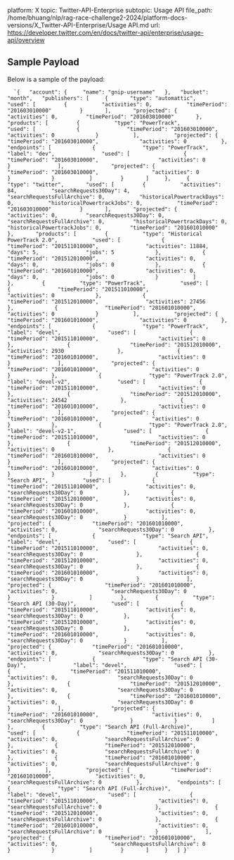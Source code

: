 platform: X
topic: Twitter-API-Enterprise
subtopic: Usage API
file_path: /home/bhuang/nlp/rag-race-challenge2-2024/platform-docs-versions/X_Twitter-API-Enterprise/Usage API.md
url: https://developer.twitter.com/en/docs/twitter-api/enterprise/usage-api/overview


## Sample Payload

Below is a sample of the payload:

      `{   "account": {     "name": "gnip-username"   },   "bucket": "month",   "publishers": [     {       "type": "automattic",       "used": [         {           "activities": 0,           "timePeriod": "201603010000"         }       ],       "projected": {         "activities": 0,         "timePeriod": "201603010000"       },       "products": [         {           "type": "PowerTrack",           "used": [             {               "timePeriod": "201603010000",               "activities": 0             }           ],           "projected": {             "timePeriod": "201603010000",             "activities": 0           },           "endpoints": [             {               "type": "PowerTrack",               "label": "dev",               "used": [                 {                   "timePeriod": "201603010000",                   "activities": 0                 }               ],               "projected": {                 "timePeriod": "201603010000",                 "activities": 0               }             }           ]         }       ]     },     {       "type": "twitter",       "used": [         {           "activities": 84,           "searchRequests30Day": 4,           "searchRequestsFullArchive": 0,           "historicalPowertrackDays": 0,           "historicalPowertrackJobs": 0,           "timePeriod": "201603010000"         }       ],       "projected": {         "activities": 0,         "searchRequests30Day": 0,         "searchRequestsFullArchive": 0,         "historicalPowertrackDays": 0,         "historicalPowertrackJobs": 0,         "timePeriod": "201601010000"       },       "products": [         {           "type": "Historical PowerTrack 2.0",           "used": [             {               "timePeriod": "201511010000",               "activities": 11884,               "days": 5,               "jobs": 5             },             {               "timePeriod": "201512010000",               "activities": 0,               "days": 0,               "jobs": 0             },             {               "timePeriod": "201601010000",               "activities": 0,               "days": 0,               "jobs": 0             }           ]         },         {           "type": "PowerTrack",           "used": [             {               "timePeriod": "201511010000",               "activities": 0             },             {               "timePeriod": "201512010000",               "activities": 27456             },             {               "timePeriod": "201601010000",               "activities": 0             }           ],           "projected": {             "timePeriod": "201601010000",             "activities": 0           },           "endpoints": [             {               "type": "PowerTrack",               "label": "devel",               "used": [                 {                   "timePeriod": "201511010000",                   "activities": 0                 },                 {                   "timePeriod": "201512010000",                   "activities": 2930                 },                 {                   "timePeriod": "201601010000",                   "activities": 0                 }               ],               "projected": {                 "timePeriod": "201601010000",                 "activities": 0               }             },             {               "type": "PowerTrack 2.0",               "label": "devel-v2",               "used": [                 {                   "timePeriod": "201511010000",                   "activities": 0                 },                 {                   "timePeriod": "201512010000",                   "activities": 24542                 },                 {                   "timePeriod": "201601010000",                   "activities": 0                 }               ],               "projected": {                 "timePeriod": "201601010000",                 "activities": 0               }             },             {               "type": "PowerTrack 2.0",               "label": "devel-v2-1",               "used": [                 {                   "timePeriod": "201511010000",                   "activities": 0                 },                 {                   "timePeriod": "201512010000",                   "activities": 0                 },                 {                   "timePeriod": "201601010000",                   "activities": 0                 }               ],               "projected": {                 "timePeriod": "201601010000",                 "activities": 0               }             }           ]         },         {           "type": "Search API",           "used": [             {               "timePeriod": "201511010000",               "activities": 0,               "searchRequests30Day": 0             },             {               "timePeriod": "201512010000",               "activities": 0,               "searchRequests30Day": 0             },             {               "timePeriod": "201601010000",               "activities": 0,               "searchRequests30Day": 0             }           ],           "projected": {             "timePeriod": "201601010000",             "activities": 0,             "searchRequests30Day": 0           },           "endpoints": [             {               "type": "Search API",               "label": "devel",               "used": [                 {                   "timePeriod": "201511010000",                   "activities": 0,                   "searchRequests30Day": 0                 },                 {                   "timePeriod": "201512010000",                   "activities": 0,                   "searchRequests30Day": 0                 },                 {                   "timePeriod": "201601010000",                   "activities": 0,                   "searchRequests30Day": 0                 }               ],               "projected": {                 "timePeriod": "201601010000",                 "activities": 0,                 "searchRequests30Day": 0               }             }           ]         },         {           "type": "Search API (30-Day)",           "used": [             {               "timePeriod": "201511010000",               "activities": 0,               "searchRequests30Day": 0             },             {               "timePeriod": "201512010000",               "activities": 0,               "searchRequests30Day": 0             },             {               "timePeriod": "201601010000",               "activities": 0,               "searchRequests30Day": 0             }           ],           "projected": {             "timePeriod": "201601010000",             "activities": 0,             "searchRequests30Day": 0           },           "endpoints": [             {               "type": "Search API (30-Day)",               "label": "devel",               "used": [                 {                   "timePeriod": "201511010000",                   "activities": 0,                   "searchRequests30Day": 0                 },                 {                   "timePeriod": "201512010000",                   "activities": 0,                   "searchRequests30Day": 0                 },                 {                   "timePeriod": "201601010000",                   "activities": 0,                   "searchRequests30Day": 0                 }               ],               "projected": {                 "timePeriod": "201601010000",                 "activities": 0,                 "searchRequests30Day": 0               }             }           ]         },         {           "type": "Search API (Full-Archive)",           "used": [             {               "timePeriod": "201511010000",               "activities": 0,               "searchRequestsFullArchive": 0             },             {               "timePeriod": "201512010000",               "activities": 0,               "searchRequestsFullArchive": 0             },             {               "timePeriod": "201601010000",               "activities": 0,               "searchRequestsFullArchive": 0             }           ],           "projected": {             "timePeriod": "201601010000",             "activities": 0,             "searchRequestsFullArchive": 0           },           "endpoints": [             {               "type": "Search API (Full-Archive)",               "label": "devel",               "used": [                 {                   "timePeriod": "201511010000",                   "activities": 0,                   "searchRequestsFullArchive": 0                 },                 {                   "timePeriod": "201512010000",                   "activities": 0,                   "searchRequestsFullArchive": 0                 },                 {                   "timePeriod": "201601010000",                   "activities": 0,                   "searchRequestsFullArchive": 0                 }               ],               "projected": {                 "timePeriod": "201601010000",                 "activities": 0,                 "searchRequestsFullArchive": 0               }             }           ]         }       ]     }   ] }`